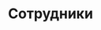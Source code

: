 ---
title: Сотрудники

type: landing

sections:
  - block: people
    content:
      title: Состав лаборатории
      # Choose which groups/teams of users to display.
      #   Edit `user_groups` in each user's profile to add them to one or more of these groups.
      user_groups:
          - Руководитель
          - Сотрудники
          - Аспиранты
          - Студенты
          - Principal Investigators
          - Researchers
          - Grad Students
          # - Administration
          - Visitors
          - Alumni
      sort_by: Params.weight
      sort_ascending: true
    design:
      show_interests: false
      show_role: true
      show_social: true

      
  - block: markdown
    content:
      title:
      subtitle: ''
      text:
    design:
      columns: '1'
      background:
        image: 
          filename: Logo2.gif
          filters:
            brightness: 1
          parallax: true
          position: center
          size: actual # contain #cover
          text_color_light: true
      spacing:
        padding: ['30px', '0', '30px', '0']
      css_class: fullscreen
---